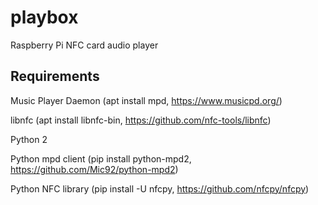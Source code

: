 # playbox
Raspberry Pi NFC card audio player

## Requirements
Music Player Daemon (apt install mpd, https://www.musicpd.org/)

libnfc (apt install libnfc-bin, https://github.com/nfc-tools/libnfc)

Python 2

Python mpd client (pip install python-mpd2, https://github.com/Mic92/python-mpd2)

Python NFC library (pip install -U nfcpy, https://github.com/nfcpy/nfcpy)
